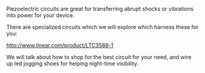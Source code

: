 Piezoelectric circuits are great for transferring abrupt shocks or vibrations into power for your device.




There are specialized circuits which we will explore which harness these for you:

http://www.linear.com/product/LTC3588-1


We will talk about how to shop for the best circuit for your need, and wire up led jogging shoes for helping night-time visibility.
